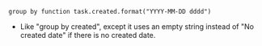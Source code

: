<!-- placeholder to force blank line before included text -->


```text
group by function task.created.format("YYYY-MM-DD dddd")
```

- Like "group by created", except it uses an empty string instead of "No created date" if there is no created date.


<!-- placeholder to force blank line after included text -->
